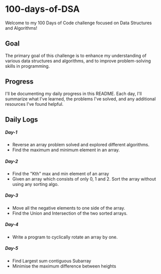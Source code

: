 # 100-days-of-DSA
Welcome to my 100 Days of Code challenge focused on Data Structures and Algorithms!

## Goal
The primary goal of this challenge is to enhance my understanding of various data structures and algorithms, and to improve problem-solving skills in programming.

## Progress
I'll be documenting my daily progress in this README. Each day, I'll summarize what I've learned, the problems I've solved, and any additional resources I've found helpful.

## Daily Logs
##### Day-1 
* Reverse an array problem solved and explored different algorithms.</br>
* Find the maximum and minimum element in an array.
##### Day-2
* Find the "Kth" max and min element of an array </br>
* Given an array which consists of only 0, 1 and 2. Sort the array without using any sorting algo.
##### Day-3
* Move all the negative elements to one side of the array.
* Find the Union and Intersection of the two sorted arrays.
##### Day-4
* Write a program to cyclically rotate an array by one.
##### Day-5
* Find Largest sum contiguous Subarray
* Minimise the maximum difference between heights 
